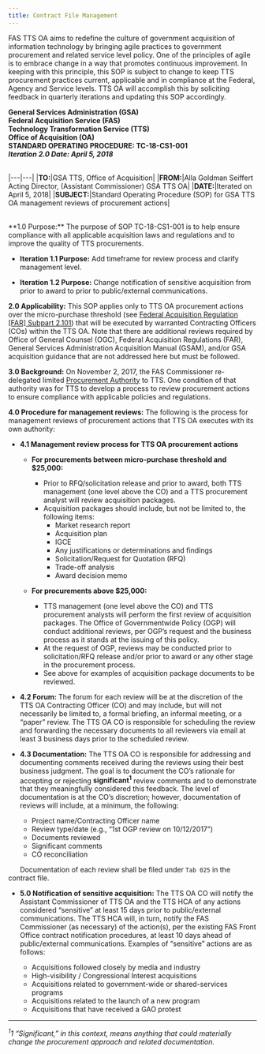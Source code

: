 ```yaml
---
title: Contract File Management
---
```

FAS TTS OA aims to redefine the culture of government acquisition of information technology by bringing agile practices to government procurement and related service level policy. One of the principles of agile is to embrace change in a way that promotes continuous improvement. In keeping with this principle, this SOP is subject to change to keep TTS procurement practices current, applicable and in compliance at the Federal, Agency and Service levels. TTS OA will accomplish this by soliciting feedback in quarterly iterations and updating this SOP accordingly.

**General Services Administration (GSA)<br>
Federal Acquisition Service (FAS)<br>
Technology Transformation Service (TTS)<br>
Office of Acquisition (OA)<br>
STANDARD OPERATING PROCEDURE: TC-18-CS1-001<br>**
***Iteration 2.0 Date: April 5, 2018***<br>
<br>

|---|---|
|**TO:**|GSA TTS, Office of Acquisition|
|**FROM:**|Alla Goldman Seiffert<br>Acting Director, (Assistant Commissioner) GSA TTS OA|
|**DATE:**|Iterated on April 5, 2018|
|**SUBJECT:**|Standard Operating Procedure (SOP) for GSA TTS OA management reviews of procurement actions|

<br>
**1.0 Purpose:** The purpose of SOP TC-18-CS1-001 is to help ensure compliance with all applicable acquisition laws and regulations and to improve the quality of TTS procurements.

+ **Iteration 1.1 Purpose:** Add timeframe for review process and clarify management level.

+ **Iteration 1.2 Purpose:** Change notification of sensitive acquisition from prior to award to prior to public/external communications.

**2.0 Applicability:** This SOP applies only to TTS OA procurement actions over the micro-purchase threshold (see [Federal Acquisition Regulation [FAR] Subpart 2.101](https://www.acquisition.gov/far/html/Subpart%202_1.html)) that will be executed by warranted Contracting Officers (COs) within the TTS OA. Note that there are additional reviews required by Office of General Counsel (OGC), Federal Acquisition Regulations (FAR), General Services Administration Acquisition Manual (GSAM), and/or GSA acquisition guidance that are not addressed here but must be followed.

**3.0 Background:** On November 2, 2017, the FAS Commissioner re-delegated limited [Procurement Authority](https://drive.google.com/a/gsa.gov/file/d/1-P5KyFuv-XpoSgbOwQywSgZOJTJXYxnB/view?usp=sharing) to TTS. One condition of that authority was for TTS to develop a process to review procurement actions to ensure compliance with applicable policies and regulations.

**4.0 Procedure for management reviews:**  The following is the process for management reviews of procurement actions that TTS OA executes with its own authority:

+ **4.1 Management review process for TTS OA procurement actions**

  - **For procurements between micro-purchase threshold and $25,000:**
    - Prior to RFQ/solicitation release and prior to award, both TTS management (one level above the CO) and a TTS procurement analyst will review acquisition packages.
    - Acquisition packages should include, but not be limited to, the following items:
      - Market research report
      - Acquisition plan
      - IGCE
      - Any justifications or determinations and findings
      - Solicitation/Request for Quotation (RFQ)
      - Trade-off analysis
      - Award decision memo

  - **For procurements above $25,000:**
    - TTS management (one level above the CO) and TTS procurement analysts will perform the first review of acquisition packages. The Office of Governmentwide Policy (OGP) will conduct additional reviews, per OGP’s request and the business process as it stands at the issuing of this policy.
    - At the request of OGP, reviews may be conducted prior to solicitation/RFQ release and/or prior to award or any other stage in the procurement process.
    - See above for examples of acquisition package documents to be reviewed.

+ **4.2 Forum:** The forum for each review will be at the discretion of the TTS OA Contracting Officer (CO) and may include, but will not necessarily be limited to, a formal briefing, an informal meeting, or a “paper” review. The TTS OA CO is responsible for scheduling the review and forwarding the necessary documents to all reviewers via email at least 3 business days prior to the scheduled review.

+ **4.3 Documentation:** The TTS OA CO is responsible for addressing and documenting comments received during the reviews using their best business judgment. The goal is to document the CO’s rationale for accepting or rejecting **significant<sup>1</sup>** review comments and to demonstrate that they meaningfully considered this feedback. The level of documentation is at the CO’s discretion; however, documentation of reviews will include, at a minimum, the following:

  - Project name/Contracting Officer name
  - Review type/date (e.g., “1st OGP review on 10/12/2017”)
  - Documents reviewed
  - Significant comments
  - CO reconciliation

&nbsp;&nbsp;&nbsp;&nbsp;&nbsp;&nbsp;Documentation of each review shall be filed under `Tab 025` in the contract file.


+ **5.0 Notification of sensitive acquisition:** The TTS OA CO will notify the Assistant Commissioner of TTS OA and the TTS HCA of any actions considered “sensitive” at least 15 days prior to public/external communications. The TTS HCA will, in turn, notify the FAS Commissioner (as necessary) of the action(s), per the existing FAS Front Office contract notification procedures, at least 10 days ahead of public/external communications. Examples of “sensitive” actions are as follows:

  - Acquisitions followed closely by media and industry
  - High-visibility / Congressional Interest acquisitions
  - Acquisitions related to government-wide or shared-services programs
  - Acquisitions related to the launch of a new program
  - Acquisitions that have received a GAO protest

---
*<sup>1</sup>1 “Significant,” in this context, means anything that could materially change the procurement approach and related documentation.*
